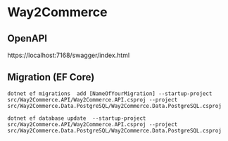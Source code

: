 # Way2Commerce

## OpenAPI
https://localhost:7168/swagger/index.html

## Migration (EF Core)
`dotnet ef migrations  add [NameOfYourMigration] --startup-project src/Way2Commerce.API/Way2Commerce.API.csproj --project src/Way2Commerce.Data.PostgreSQL/Way2Commerce.Data.PostgreSQL.csproj`

`dotnet ef database update  --startup-project src/Way2Commerce.API/Way2Commerce.API.csproj --project src/Way2Commerce.Data.PostgreSQL/Way2Commerce.Data.PostgreSQL.csproj`